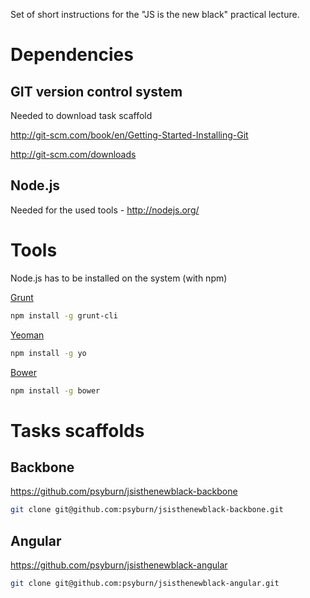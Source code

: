 Set of short instructions for the "JS is the new black" practical lecture.

Dependencies
=========

GIT version control system 
------
Needed to download task scaffold 

http://git-scm.com/book/en/Getting-Started-Installing-Git

http://git-scm.com/downloads 

Node.js
------
Needed for the used tools - http://nodejs.org/

Tools
=========
Node.js has to be installed on the system (with npm)

[Grunt](http://gruntjs.com/getting-started)
```sh
npm install -g grunt-cli
```

[Yeoman](http://yeoman.io/)
```sh
npm install -g yo
```

[Bower](http://bower.io/)
```sh
npm install -g bower
```

Tasks scaffolds
=========

Backbone
------
https://github.com/psyburn/jsisthenewblack-backbone
```sh
git clone git@github.com:psyburn/jsisthenewblack-backbone.git
```


Angular
------
https://github.com/psyburn/jsisthenewblack-angular
```sh
git clone git@github.com:psyburn/jsisthenewblack-angular.git
```
